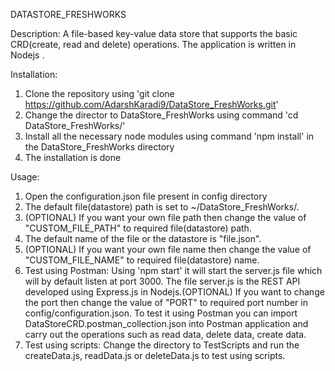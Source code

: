 DATASTORE_FRESHWORKS

Description: 
A file-based key-value data store that supports the basic CRD(create, read and delete) operations. The application is written in Nodejs .

Installation:
1. Clone the repository using 'git clone https://github.com/AdarshKaradi9/DataStore_FreshWorks.git'
2. Change the director to DataStore_FreshWorks using command 'cd DataStore_FreshWorks/'
3. Install all the necessary node modules using command 'npm install' in the DataStore_FreshWorks directory
4. The installation is done

Usage:
1. Open the configuration.json file present in config directory
2. The default file(datastore) path is set to ~/DataStore_FreshWorks/. 
3. (OPTIONAL) If you want your own file path then change the value of "CUSTOM_FILE_PATH" to required file(datastore) path.
4. The default name of the file or the datastore is "file.json".
5. (OPTIONAL) If you want your own file name then change the value of "CUSTOM_FILE_NAME" to required file(datastore) name.
6. Test using Postman: Using 'npm start' it will start the server.js file which will by default listen at port 3000. The file server.js is the REST API developed using Express.js in Nodejs.(OPTIONAL) If you want to change the port then change the value of "PORT" to required port number in config/configuration.json. To test it using Postman you can import DataStoreCRD.postman_collection.json into Postman application and carry out the operations such as read data, delete data, create data.
7. Test using scripts: Change the directory to TestScripts and run the createData.js, readData.js or deleteData.js to test using scripts.


